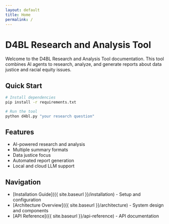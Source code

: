 ```yaml
---
layout: default
title: Home
permalink: /
---
```


# D4BL Research and Analysis Tool

Welcome to the D4BL Research and Analysis Tool documentation. This tool combines AI agents to research, analyze, and generate reports about data justice and racial equity issues.

## Quick Start

```bash
# Install dependencies
pip install -r requirements.txt

# Run the tool
python d4bl.py "your research question"
```

## Features

- AI-powered research and analysis
- Multiple summary formats
- Data justice focus
- Automated report generation
- Local and cloud LLM support

## Navigation

- [Installation Guide]({{ site.baseurl }}/installation) - Setup and configuration
- [Architecture Overview]({{ site.baseurl }}/architecture) - System design and components
- [API Reference]({{ site.baseurl }}/api-reference) - API documentation